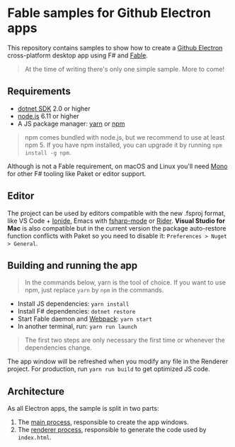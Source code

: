 # Fable samples for Github Electron apps

This repository contains samples to show how to create a [Github Electron](https://electron.atom.io/) cross-platform desktop app using F# and [Fable](http://fable.io).

> At the time of writing there's only one simple sample. More to come!

## Requirements

* [dotnet SDK](https://www.microsoft.com/net/download/core) 2.0 or higher
* [node.js](https://nodejs.org) 6.11 or higher
* A JS package manager: [yarn](https://yarnpkg.com) or [npm](http://npmjs.com/)

> npm comes bundled with node.js, but we recommend to use at least npm 5. If you have npm installed, you can upgrade it by running `npm install -g npm`.

Although is not a Fable requirement, on macOS and Linux you'll need [Mono](http://www.mono-project.com/) for other F# tooling like Paket or editor support.

## Editor

The project can be used by editors compatible with the new .fsproj format, like VS Code + [Ionide](http://ionide.io/), Emacs with [fsharp-mode](https://github.com/fsharp/emacs-fsharp-mode) or [Rider](https://www.jetbrains.com/rider/). **Visual Studio for Mac** is also compatible but in the current version the package auto-restore function conflicts with Paket so you need to disable it: `Preferences > Nuget > General`.

## Building and running the app

> In the commands below, yarn is the tool of choice. If you want to use npm, just replace `yarn` by `npm` in the commands.

* Install JS dependencies: `yarn install`
* Install F# dependencies: `dotnet restore`
* Start Fable daemon and [Webpack](https://webpack.js.org/): `yarn start`
* In another terminal, run: `yarn run launch`

> The first two steps are only necessary the first time or whenever the dependencies change.

The app window will be refreshed when you modify any file in the Renderer project. For production, run `yarn run build` to get optimized JS code.

## Architecture

As all Electron apps, the sample is split in two parts:

1. The [main process](https://electron.atom.io/docs/glossary/#main-process), responsible to create the app windows.
2. The [renderer process](https://electron.atom.io/docs/glossary/#renderer-process), responsible to generate the code used by `index.html`.
